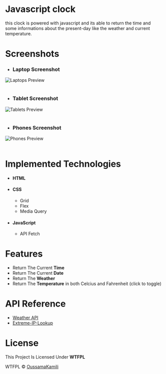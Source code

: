# Javascript clock
this clock is powered with javascript and its able to return the time and some informations about the present-day like the weather and current temperature.
# Screenshots
* ### Laptop Screenshot 
![Laptops Preview](https://raw.githubusercontent.com/oussamakami/javascript-clock/master/imgs/laptops-prev.png)
<br/>
<br/>


* ### Tablet Screenshot 
![Tablets Preview](https://raw.githubusercontent.com/oussamakami/javascript-clock/master/imgs/tablets-prev.png)
<br/>
<br/>

* ### Phones Screenshot
![Phones Preview](https://raw.githubusercontent.com/oussamakami/javascript-clock/master/imgs/phones-prev.png)
<br/>
<br/>

# Implemented Technologies
* #### HTML
* #### CSS
    * Grid
    * Flex
    * Media Query
* #### JavaScript
    * API Fetch
# Features
* Return The Current **Time**
* Return The Current **Date**
* Return The **Weather**
* Return The **Temperature** in both Celcius and Fahrenheit (click to toggle)

# API Reference
* [Weather API](https://www.weatherapi.com/docs/ "WeatherAPI")
* [Extreme-IP-Lookup](http://extreme-ip-lookup.com/ "Extreme IP Lookup")

# License
 This Project Is Licensed Under **WTFPL**

 WTFPL &copy; [OussamaKamili](https://github.com/oussamakami/javascript-clock/blob/master/LICENSE)